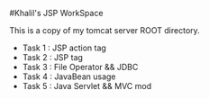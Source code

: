 #Khalil's JSP WorkSpace

This is a copy of my tomcat server ROOT directory.


 - Task 1 : JSP action tag
 - Task 2 : JSP tag
 - Task 3 : File Operator && JDBC
 - Task 4 : JavaBean usage
 - Task 5 : Java Servlet && MVC mod
